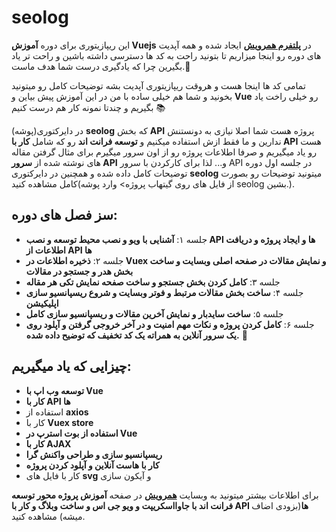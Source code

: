 # seolog
این ریپازیتوری برای دوره **آموزش Vuejs** در [**پلتفرم همرویش‌**](https://hamruyesh.com/) ایجاد شده و همه آپدیت های دوره رو اینجا میزاریم تا بتونید راحت به کد ها دسترسی داشته باشین و راحت تر یاد بگیرین چرا که یادگیری درست شما هدف ماست.💖

تمامی کد ها اینجا هست و هروقت ریپازیتوری آپدیت بشه توضیحات کامل رو میتونید بخونید و شما هم خیلی ساده با من در این آموزش پیش بیاین و **Vue** رو خیلی راخت یاد بگیریم و چندتا نمونه کار هم درست کنیم 📚

در دایرکتوری(پوشه) **seolog** که بخش **API** پروژه هست شما اصلا نیازی به دونستنش ندارین و ما فقط ازش استفاده میکنیم و **توسعه فرانت اند** رو که شامل **کار با API** هست رو یاد میگیریم و صرفا اطلاعات پروژه رو از اون سرور میگیرم برای مثال گرفتن مقاله های نوشته شده از **سرور API** و... لذا برای کارکردن با سرور API در جلسه اول دوره توضیحات کامل داده شده و همچنین در دایرکتوری **seolog** میتونید توضیحات رو بصورت کامل مشاهده کنید(از فایل های روی گیتهاب پروژه> وارد پوشه seolog بشین.).

## سز فصل های دوره:
* جلسه ۱: **آشنایی با ویو و نصب محیط توسعه و نصب API ها و ایجاد پروژه و دریافت اطلاعات از API ها**
* جلسه ۲: **ذخیره اطلاعات در Vuex و نمایش مقالات در صفحه اصلی وبسایت و ساخت بخش هدر و جستجو در مقالات**
* جلسه ۳: **کامل کردن بخش جستجو و ساخت صفحه نمایش تکی هر مقاله**
* جلسه ۴: **ساخت بخش مقالات مرتبط و فوتر وبسایت و شروع ریسپانسیو سازی اپلیکیشن**
* جلسه ۵: **ساخت سایدبار و نمایش آخرین مقالات و ریسپانسیو سازی کامل**
* جلسه ۶: **کامل کردن پروژه و نکات مهم امنیت و در آخر خروجی گرفتن و آپلود روی یک سرور آنلاین به همراته یک کد تخفیف که توضیح داده شده.** 💖

## چیزایی که یاد میگیریم:
* **توسعه وب اپ با Vue**
* **کار با API ها**
* استفاده از **axios**
* کار با **Vuex store**
* **استفاده از بوت استرپ در Vue**
* **کار با AJAX**
* **ریسپانسیو سازی و طراحی واکنش گرا**
* **کار با هاست آنلاین و آپلود کردن پروژه**
* کار با فایل های **svg** و آیکون سازی

برای اطلاعات بیشتر میتونید به وبسایت [**همرویش**](https://hamruyesh.com/) در صفحه **آموزش پروژه محور توسعه فرانت اند با جاوااسکریپت و ویو جی اس و ساخت وبلاگ و کار با API ها**(بزودی اضاف میشه) مشاهده کنید.